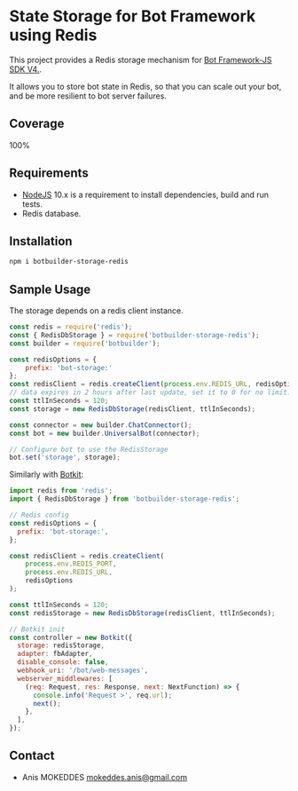# State Storage for Bot Framework using Redis

This project provides a Redis storage mechanism for [Bot Framework-JS SDK V4.](https://github.com/Microsoft/botbuilder-js).

It allows you to store bot state in Redis, so that you can scale out your bot,
and be more resilient to bot server failures.

## Coverage

100%

## Requirements

- [NodeJS](https://nodejs.org/en/) 10.x is a requirement to install dependencies,
  build and run tests.
- Redis database.

## Installation

```bash
npm i botbuilder-storage-redis
```

## Sample Usage

The storage depends on a redis client instance.

```JavaScript
const redis = require('redis');
const { RedisDbStorage } = require('botbuilder-storage-redis');
const builder = require('botbuilder');

const redisOptions = {
    prefix: 'bot-storage:'
};
const redisClient = redis.createClient(process.env.REDIS_URL, redisOptions);
// data expires in 2 hours after last update, set it to 0 for no limit.
const ttlInSeconds = 120;
const storage = new RedisDbStorage(redisClient, ttlInSeconds);

const connector = new builder.ChatConnector();
const bot = new builder.UniversalBot(connector);

// Configure bot to use the RedisStorage
bot.set('storage', storage);
```

Similarly with [Botkit](https://github.com/howdyai/botkit):

```JavaScript
import redis from 'redis';
import { RedisDbStorage } from 'botbuilder-storage-redis';

// Redis config
const redisOptions = {
  prefix: 'bot-storage:',
};

const redisClient = redis.createClient(
    process.env.REDIS_PORT,
    process.env.REDIS_URL,
    redisOptions
);

const ttlInSeconds = 120;
const redisStorage = new RedisDbStorage(redisClient, ttlInSeconds);

// Botkit init
const controller = new Botkit({
  storage: redisStorage,
  adapter: fbAdapter,
  disable_console: false,
  webhook_uri: '/bot/web-messages',
  webserver_middlewares: [
    (req: Request, res: Response, next: NextFunction) => {
      console.info('Request >', req.url);
      next();
    },
  ],
});
```

## Contact

- Anis MOKEDDES <mokeddes.anis@gmail.com>
